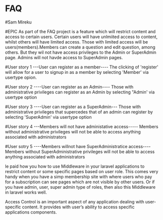# FAQ

#Sam Mireku



#EPIC
As part of the FAQ project is a feature which will restrict content and access to certain users. Certain users will have unlmiited
access to content, whilst others will have limited access. Those with limited access will be users(members).Members can create a question
and edit question, among others. But they wil not have access privileges to the Admin or SuperAdmin page. Admins will not havde access to
SuperAdmin pages.


#User story 1
---User can register as a member----
The clicking of 'register' will allow for a user to signup in as a member
by selecting 'Member' via usertype opion.

#User story 2
----User can register as an Admin----
Those with administrative privileges can register as an Admin
by selecting "Admin' via usertype option

#User story 3
----User can register as a SuperAdmin---
Those with administrative privileges that supercedes that of 
an admin can register by selecting 'SuperAdmin' via usertype option

#User story 4
---Members will not have administative access-----
Members without administrative privileges will not be able to access
anything associated with administrators

#User sotry 5
----Members willnot have SuperAdministratice access---- 
Members without SuperAdministrative privileges will not be able to access
anything associated with administrators
















le paid
how you how to use Middleware in your laravel applications to restrict content or some specific pages based on user role. This comes very handy when you have a simp membership site with where users who pay for a subscription can see pages which are not visible by other users. Or if you have admin, user, super admin type of roles, then also this Middleware in laravel works well.

Access Control is an important aspect of any application dealing with user-specific content. It provides with user’s ability to access specific applications components.
